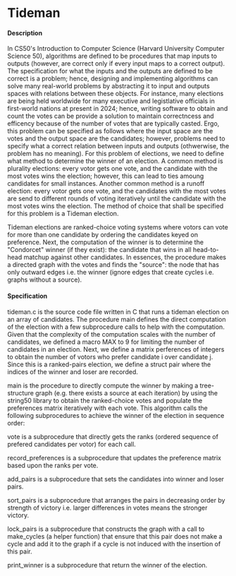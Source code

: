 # Tideman
#### Description
In CS50's Introduction to Computer Science (Harvard University Computer Science 50), algorithms are defined to be procedures that map inputs to outputs (however, are correct only if every input maps to a correct output). The specification for what the inputs and the outputs are defined to be correct is a problem; hence, designing and implementing algorithms can solve many real-world problems by abstracting it to input and outputs spaces with relations between these objects. For instance, many elections are being held worldwide for many executive and legistlative officials in first-world nations at present in 2024; hence, writing software to obtain and count the votes can be provide a solution to maintain correctncess and efficency because of the number of votes that are typically casted. Ergo, this problem can be specified as follows where the input space are the votes and the output space are the candidates; however, problems need to specify what a correct relation between inputs and outputs (othwerwise, the problem has no meaning). For this problem of elections, we need to define what method to determine the winner of an election. A common method is plurality elections: every votor gets one vote, and the candidate with the most votes wins the election; however, this can lead to ties amoung candidates for small instances. Another common method is a runoff election: every votor gets one vote, and the candidates with the most votes are send to different rounds of voting iteratively until the candidate with the most votes wins the election. The method of choice that shall be specified for this problem is a Tideman election. 

Tideman elections are ranked-choice voting systems where votors can vote for more than one candidate by ordering the candidates keyed on preference. Next, the computation of the winner is to determine the "Condorcet" winner (if they exist): the candidate that wins in all head-to-head matchup against other candidates. In essences, the procedure makes a directed graph with the votes and finds the "source": the node that has only outward edges i.e. the winner (ignore edges that create cycles i.e. graphs without a source).
#### Specification
tideman.c is the source code file written in C that runs a tideman election on an array of candidates. The procedure main defines the direct computation of the election with a few subprocedure calls to help with the computation. Given that the complexity of the computation scales with the number of candidates, we defined a macro MAX to 9 for limiting the number of candidates in an election. Next, we define a matrix perferences of integers to obtain the number of votors who prefer candidate i over candidate j. Since this is a ranked-pairs election, we define a struct pair where the indices of the winner and loser are recorded. 

main is the procedure to directly compute the winner by making a tree-structure graph (e.g. there exists a source at each iteration) by using the string50 library to obtain the ranked-choice votes and populate the preferences matrix iteratively with each vote. This algorithm calls the following subprocedures to achieve the winner of the election in sequence order:

vote is a subprocedure that directly gets the ranks (ordered sequence of prefered candidates per votor) for each call. 

record_preferences is a subprocedure that updates the preference matrix based upon the ranks per vote.

add_pairs is a subprocedure that sets the candidates into winner and loser pairs.

sort_pairs is a subprocedure that arranges the pairs in decreasing order by strength of victory i.e. larger differences in votes means the stronger victory.

lock_pairs is a subprocedure that constructs the graph with a call to make_cycles (a helper function) that ensure that this pair does not make a cycle and add it to the graph if a cycle is not induced with the insertion of this pair.

print_winner is a subprocedure that return the winner of the election.

